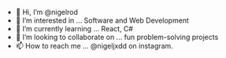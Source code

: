 - 👋 Hi, I’m @nigelrod
- 👀 I’m interested in ... Software and Web Development
- 🌱 I’m currently learning ... React, C#
- 💞️ I’m looking to collaborate on ... fun problem-solving projects
- 📫 How to reach me ... @nigeljxdd on instagram.

<!---
nigelrod/nigelrod is a ✨ special ✨ repository because its `README.md` (this file) appears on your GitHub profile.
You can click the Preview link to take a look at your changes.
--->
